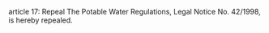 article 17: Repeal
The Potable Water Regulations, Legal Notice No. 42&#x2F;1998, is hereby repealed.
<ul>
</ul>